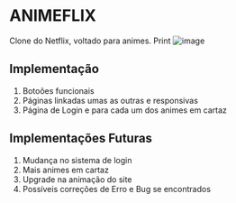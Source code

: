 # ANIMEFLIX
  Clone do Netflix, voltado para animes.
   Print
![image](https://user-images.githubusercontent.com/81449890/166065531-b4fe4a17-28df-420c-988a-2ccf9ed2b44c.png)


## Implementação
1. Botoões funcionais
2. Páginas linkadas umas as outras e responsivas
3. Página de Login e para cada um dos animes em cartaz


## Implementações Futuras
1. Mudança no sistema de login
2. Mais animes em cartaz
3. Upgrade na animação do site
4. Possíveis correções de Erro e Bug se encontrados
